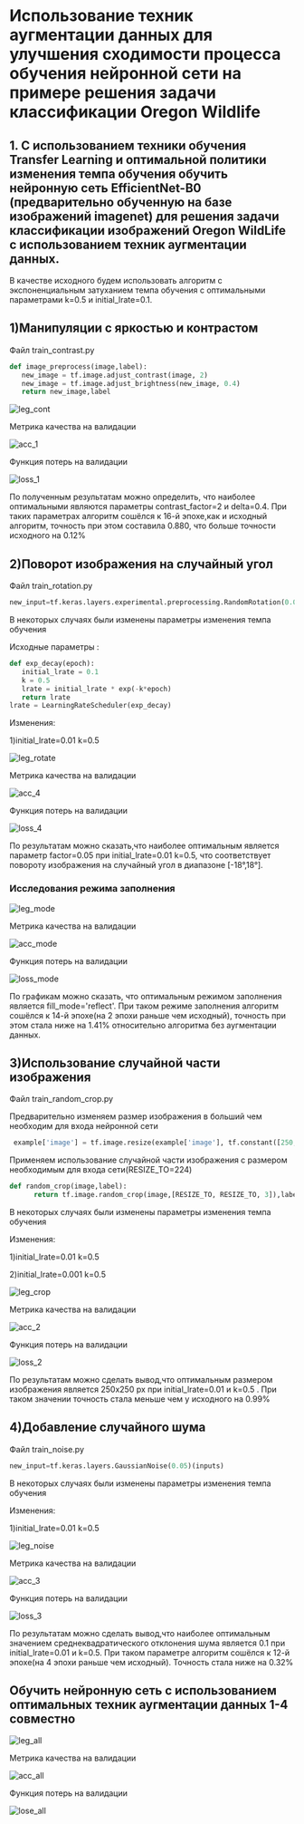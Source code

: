 # Использование техник аугментации данных для улучшения сходимости процесса обучения нейронной сети на примере решения задачи классификации Oregon Wildlife
## 1. С использованием техники обучения Transfer Learning  и оптимальной политики изменения темпа обучения обучить нейронную сеть EfficientNet-B0 (предварительно обученную на базе изображений imagenet) для решения задачи классификации изображений Oregon WildLife с использованием техник аугментации данных.
В качестве исходного будем использовать алгоритм с экспоненциальным затуханием темпа обучения с оптимальными параметрами k=0.5 и initial_lrate=0.1. 
## 1)Манипуляции с яркостью и контрастом
Файл train_contrast.py
 ```python
 def image_preprocess(image,label):
    new_image = tf.image.adjust_contrast(image, 2)
    new_image = tf.image.adjust_brightness(new_image, 0.4)
    return new_image,label
 ```
 
![leg_cont](https://user-images.githubusercontent.com/80068414/113008418-af214780-917f-11eb-84fb-8f7275f95dc6.jpg)
 
Метрика качества на валидации

![acc_1](https://github.com/EugenTrifonov/lab_4/blob/main/graphs/epoch_categorical_accuracy_contrast.svg)

Функция потерь на валидации

![loss_1](https://github.com/EugenTrifonov/lab_4/blob/main/graphs/epoch_loss_contrast.svg)

По полученным результатам можно определить, что наиболее оптимальными являются параметры contrast_factor=2 и delta=0.4. При таких параметрах алгоритм сошёлся к 16-й эпохе,как и исходный алгоритм, точность при этом составила 0.880, что больше точности исходного на 0.12% 
## 2)Поворот изображения на случайный угол 
Файл train_rotation.py
```python
new_input=tf.keras.layers.experimental.preprocessing.RandomRotation(0.05,fill_mode='reflect')(inputs)
```
В некоторых случаях были изменены параметры изменения темпа обучения

Исходные параметры : 
```python
def exp_decay(epoch):
   initial_lrate = 0.1
   k = 0.5
   lrate = initial_lrate * exp(-k*epoch)
   return lrate
lrate = LearningRateScheduler(exp_decay)
```
Изменения:

1)initial_lrate=0.01 k=0.5

![leg_rotate](https://user-images.githubusercontent.com/80068414/113019550-6753ed80-918a-11eb-9474-e6d58eaf444f.jpg)

Метрика качества на валидации

![acc_4](https://github.com/EugenTrifonov/lab_4/blob/main/graphs/epoch_categorical_accuracy_rotate.svg)

Функция потерь на валидации

![loss_4](https://github.com/EugenTrifonov/lab_4/blob/main/graphs/epoch_loss_rotate.svg)

По результатам можно сказать,что наиболее оптимальным является параметр factor=0.05 при initial_lrate=0.01 k=0.5, что соответствует повороту изображения на случайный угол в диапазоне [-18°,18°].

### Исследования режима заполнения

![leg_mode](https://user-images.githubusercontent.com/80068414/113023962-e1867100-918e-11eb-9bf9-8a76aa7e051d.jpg)

Метрика качества на валидации

![acc_mode](https://github.com/EugenTrifonov/lab_4/blob/main/graphs/epoch_categorical_accuracy_rotate_mode.svg)

Функция потерь на валидации

![loss_mode](https://github.com/EugenTrifonov/lab_4/blob/main/graphs/epoch_loss_rotate_mode.svg)

По графикам можно сказать, что оптимальным режимом заполнения является fill_mode='reflect'. При таком режиме заполнения алгоритм сошёлся к 14-й эпохе(на 2 эпохи раньше чем исходный), точность при этом стала ниже на 1.41% относительно алгоритма без аугментации данных.
## 3)Использование случайной части изображения 
Файл train_random_crop.py

Предварительно изменяем размер изображения в больший чем необходим для входа нейронной сети
```python
 example['image'] = tf.image.resize(example['image'], tf.constant([250,250]))
```
Применяем использование случайной части изображения с размером необходимым для входа сети(RESIZE_TO=224)
```python
def random_crop(image,label):
      return tf.image.random_crop(image,[RESIZE_TO, RESIZE_TO, 3]),label
```

В некоторых случаях были изменены параметры изменения темпа обучения

Изменения:

1)initial_lrate=0.01 k=0.5

2)initial_lrate=0.001 k=0.5

![leg_crop](https://user-images.githubusercontent.com/80068414/113025591-ca488300-9190-11eb-8334-d93cac193901.png)

Метрика качества на валидации 

![acc_2](https://github.com/EugenTrifonov/lab_4/blob/main/graphs/epoch_categorical_accuracy_crop.svg)

Функция потерь на валидации

![loss_2](https://github.com/EugenTrifonov/lab_4/blob/main/graphs/epoch_loss_crop.svg)

По результатам можно сделать вывод,что оптимальным размером изображения является 250х250 px при initial_lrate=0.01 и k=0.5 . При таком значении точность стала меньше чем у исходного на 0.99%
## 4)Добавление случайного шума
Файл train_noise.py
```python
new_input=tf.keras.layers.GaussianNoise(0.05)(inputs)
```
В некоторых случаях были изменены параметры изменения темпа обучения

Изменения:

1)initial_lrate=0.01 k=0.5

![leg_noise](https://user-images.githubusercontent.com/80068414/113015678-75077400-9186-11eb-908c-615c18c72845.jpg)

Метрика качества на валидации 

![acc_3](https://github.com/EugenTrifonov/lab_4/blob/main/graphs/epoch_categorical_accuracy_noise.svg)

Функция потерь на валидации

![loss_3](https://github.com/EugenTrifonov/lab_4/blob/main/graphs/epoch_loss_noise.svg)

По результатам можно сделать вывод,что наиболее оптимальным значением среднеквадратического отклонения шума является 0.1 при initial_lrate=0.01 и k=0.5. При таком параметре алгоритм сошёлся к 12-й эпохе(на 4 эпохи раньше чем исходный). Точность стала ниже на 0.32%
##  Обучить нейронную сеть с использованием оптимальных техник аугментации данных 1-4 совместно

![leg_all](https://user-images.githubusercontent.com/80068414/113028502-03cebd80-9194-11eb-8734-35ed14be3c85.png)

Метрика качества на валидации

![acc_all](https://github.com/EugenTrifonov/lab_4/blob/main/graphs/epoch_categorical_accuracy_all.svg)

Функция потерь на валидации

![lose_all](https://github.com/EugenTrifonov/lab_4/blob/main/graphs/epoch_loss_all.svg)
